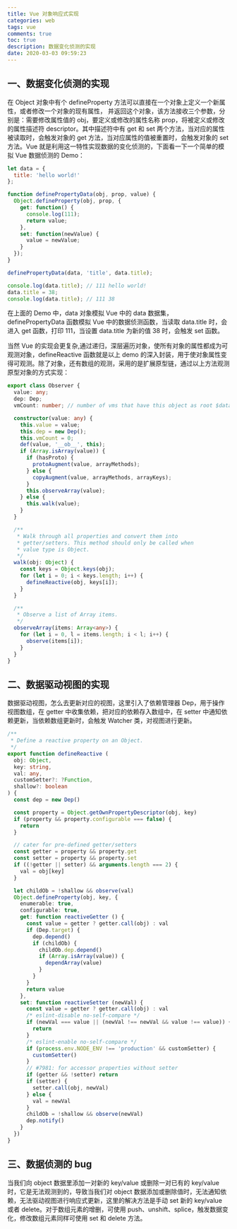 ```yaml
---
title: Vue 对象响应式实现
categories: web
tags: vue
comments: true
toc: true
description: 数据变化侦测的实现
date: 2020-03-03 09:59:23
---
```


## 一、数据变化侦测的实现

在 Object 对象中有个 defineProperty 方法可以直接在一个对象上定义一个新属性，或者修改一个对象的现有属性， 并返回这个对象，该方法接收三个参数，分别是：需要修改属性值的 obj，要定义或修改的属性名称 prop，将被定义或修改的属性描述符 descriptor。其中描述符中有 get 和 set 两个方法，当对应的属性被读取时，会触发对象的 get 方法，当对应属性的值被重置时，会触发对象的 set 方法。Vue 就是利用这一特性实现数据的变化侦测的，下面看一下一个简单的模拟 Vue 数据侦测的 Demo：

```js
let data = {
  title: 'hello world!'
};

function definePropertyData(obj, prop, value) {
  Object.defineProperty(obj, prop, {
    get: function() {
      console.log(111);
      return value;
    },
    set: function(newValue) {
      value = newValue;
    }
  });
}

definePropertyData(data, 'title', data.title);

console.log(data.title); // 111 hello world!
data.title = 38;
console.log(data.title); // 111 38
```

在上面的 Demo 中，data 对象模拟 Vue 中的 data 数据集，definePropertyData 函数模拟 Vue 中的数据侦测函数，当读取 data.title 时，会进入 get 函数，打印 111，当设置 data.title 为新的值 38 时，会触发 set 函数。

当然 Vue 的实现会更复杂,通过递归，深层遍历对象，使所有对象的属性都成为可观测对象，defineReactive 函数就是以上 demo 的深入封装，用于使对象属性变得可观测。除了对象，还有数组的观测，采用的是扩展原型链，通过以上方法观测原型对象的方式实现：

```ts
export class Observer {
  value: any;
  dep: Dep;
  vmCount: number; // number of vms that have this object as root $data

  constructor(value: any) {
    this.value = value;
    this.dep = new Dep();
    this.vmCount = 0;
    def(value, '__ob__', this);
    if (Array.isArray(value)) {
      if (hasProto) {
        protoAugment(value, arrayMethods);
      } else {
        copyAugment(value, arrayMethods, arrayKeys);
      }
      this.observeArray(value);
    } else {
      this.walk(value);
    }
  }

  /**
   * Walk through all properties and convert them into
   * getter/setters. This method should only be called when
   * value type is Object.
   */
  walk(obj: Object) {
    const keys = Object.keys(obj);
    for (let i = 0; i < keys.length; i++) {
      defineReactive(obj, keys[i]);
    }
  }

  /**
   * Observe a list of Array items.
   */
  observeArray(items: Array<any>) {
    for (let i = 0, l = items.length; i < l; i++) {
      observe(items[i]);
    }
  }
}
```

## 二、数据驱动视图的实现

数据驱动视图，怎么去更新对应的视图，这里引入了依赖管理器 Dep，用于操作视图数组，在 getter 中收集依赖，把对应的依赖存入数组中，在 setter 中通知依赖更新，当依赖数组更新时，会触发 Watcher 类，对视图进行更新。

```ts
/**
 * Define a reactive property on an Object.
 */
export function defineReactive (
  obj: Object,
  key: string,
  val: any,
  customSetter?: ?Function,
  shallow?: boolean
) {
  const dep = new Dep()

  const property = Object.getOwnPropertyDescriptor(obj, key)
  if (property && property.configurable === false) {
    return
  }

  // cater for pre-defined getter/setters
  const getter = property && property.get
  const setter = property && property.set
  if ((!getter || setter) && arguments.length === 2) {
    val = obj[key]
  }

  let childOb = !shallow && observe(val)
  Object.defineProperty(obj, key, {
    enumerable: true,
    configurable: true,
    get: function reactiveGetter () {
      const value = getter ? getter.call(obj) : val
      if (Dep.target) {
        dep.depend()
        if (childOb) {
          childOb.dep.depend()
          if (Array.isArray(value)) {
            dependArray(value)
          }
        }
      }
      return value
    },
    set: function reactiveSetter (newVal) {
      const value = getter ? getter.call(obj) : val
      /* eslint-disable no-self-compare */
      if (newVal === value || (newVal !== newVal && value !== value)) {
        return
      }
      /* eslint-enable no-self-compare */
      if (process.env.NODE_ENV !== 'production' && customSetter) {
        customSetter()
      }
      // #7981: for accessor properties without setter
      if (getter && !setter) return
      if (setter) {
        setter.call(obj, newVal)
      } else {
        val = newVal
      }
      childOb = !shallow && observe(newVal)
      dep.notify()
    }
  })
}
```

## 三、数据侦测的 bug

当我们向 object 数据里添加一对新的 key/value 或删除一对已有的 key/value 时，它是无法观测到的，导致当我们对 object 数据添加或删除值时，无法通知依赖，无法驱动视图进行响应式更新，这里的解决方法是手动 set 新的 key/value 或者 delete。对于数组元素的增删，可使用 push、unshift、splice，触发数据变化，修改数组元素同样可使用 set 和 delete 方法。
